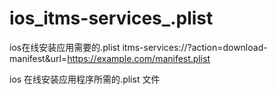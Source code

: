 # ios_itms-services_.plist
ios在线安装应用需要的.plist
itms-services://?action=download-manifest&url=https://example.com/manifest.plist

































































ios 在线安装应用程序所需的.plist 文件
